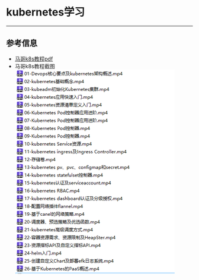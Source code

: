 # kubernetes学习

---

## 参考信息
  - [马哥k8s教程pdf](马哥-kubernetes.txt.pdf)
  - 马哥k8s教程截图
    ![马哥k8s教程截图](k8s教程截图.png)
